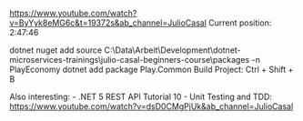 https://www.youtube.com/watch?v=ByYyk8eMG6c&t=19372s&ab_channel=JulioCasal
Current position: 2:47:46

dotnet nuget add source C:\Data\Arbeit\Development\dotnet-microservices-trainings\julio-casal-beginners-course\packages -n PlayEconomy
dotnet add package Play.Common
Build Project: Ctrl + Shift + B

Also interesting: 
	- .NET 5 REST API Tutorial 10 - Unit Testing and TDD: https://www.youtube.com/watch?v=dsD0CMgPjUk&ab_channel=JulioCasal